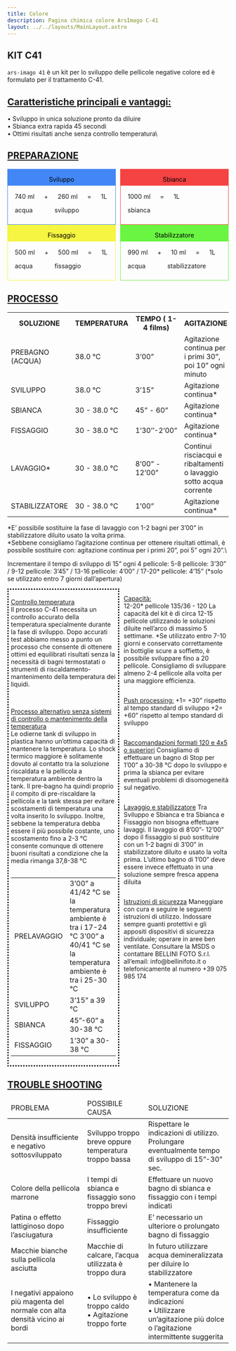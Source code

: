 ```yaml
---
title: Colore
description: Pagina chimica colore ArsImago C-41
layout: ../../layouts/MainLayout.astro
---
```


## **KIT C41**

`ars-imago 41` è un kit per lo sviluppo delle pellicole negative colore ed è formulato per il
trattamento C-41.

## <u>Caratteristiche principali e vantaggi:</u>

• Sviluppo in unica soluzione pronto da diluire\
• Sbianca extra rapida 45 secondi \
• Ottimi risultati anche senza controllo temperatura\

## <u>PREPARAZIONE</u>

<div class="row" style="display: flex; flex-direction: row;">

<div style="width: 50%;
            display: flex;
            flex-direction: column;
            border: 1px #4287f5 solid;
            ">
    <div style="height: 30%;
                background: #4287f5;
                color: white;
                text-align: center;">
        <p style="color: black">Sviluppo</p>
    </div>
    <div style="padding: 2px 16px;">
        <p>740 ml &emsp; + &emsp; 260 ml &emsp; =  &emsp; 1L</p>
        <p>acqua   &emsp;&emsp;&emsp;    sviluppo</p>
    </div>
</div>

<div style="width: 50%;
            display: flex;
            flex-direction: column;
            border: 1px #f54242 solid;
            margin-left: 2%;
            ">
    <div style="height: 30%;
                background: #f54242;
                color: white;
                text-align: center;">
        <p style="color: black">Sbianca</p>
    </div>
    <div style="padding: 2px 16px;">
        <p>1000 ml &emsp;  =  &emsp; 1L</p>
        <p>sbianca   </p>
    </div>
</div>

</div>

<div class="row" style="display: flex; flex-direction: row;">
<div style="width: 50%;
			display: flex;
			flex-direction: column;
			border: 1px #f5f542 solid;
			">
    <div style="height: 30%;
                background: #f5f542;
                color: white;
                text-align: center;">
        <p style="color: black">Fissaggio</p>
    </div>
    <div style="padding: 2px 16px;">
        <p>500 ml &emsp; + &emsp; 500 ml &emsp; =  &emsp; 1L</p>
        <p>acqua   &emsp;&emsp;&emsp;    fissaggio</p>
    </div>
</div>

<div style="width: 50%;
			display: flex;
			flex-direction: column;
			border: 1px #69f542 solid;
            margin-left:2%
			">
    <div style="height: 30%;
                background: #69f542;
                color: white;
                text-align: center;">
        <p style="color: black">Stabilizzatore</p>
    </div>
    <div style="padding: 2px 16px;">
        <p>990 ml &emsp; + &emsp; 10 ml &emsp; =  &emsp; 1L</p>
        <p>acqua   &emsp;&emsp;&emsp;    stabilizzatore</p>
    </div>
</div>
</div>

## <u>PROCESSO</u>

<table>
  <tr>
    <th>SOLUZIONE</th>
    <th>TEMPERATURA</th>
    <th>TEMPO ( 1-4 films)</th>
    <th>AGITAZIONE</th>
  </tr>
  <tr>
    <td>PREBAGNO (ACQUA) </td>
    <td>38.0 °C</td>
    <td>3’00”</td>
    <td>Agitazione continua per i primi
30”, poi 10” ogni minuto </td>
  </tr>
  <tr>
    <td>SVILUPPO</td>
    <td>38.0 °C</td>
    <td>3’15”</td>
    <td>Agitazione continua*</td>
  </tr>
  <tr>
    <td>SBIANCA</td>
    <td>30 - 38.0 °C</td>
    <td>45” - 60”</td>
    <td>Agitazione continua*</td>
  </tr>
  <tr>
    <td>FISSAGGIO</td>
    <td>30 - 38.0 °C</td>
    <td>1’30’’-2’00”</td>
    <td>Agitazione continua*</td>
  </tr>
  <tr>
    <td>LAVAGGIO*</td>
    <td>30 - 38.0 °C</td>
    <td>8’00” - 12’00”</td>
    <td>Continui risciacqui e ribaltamenti o
lavaggio sotto acqua corrente</td>
  </tr>
  <tr>
    <td>STABILIZZATORE</td>
    <td>30 - 38.0 °C</td>
    <td>1’00” </td>
    <td>Agitazione continua*</td>
  </tr>
</table>

*E’ possibile sostituire la fase di lavaggio con 1-2 bagni per 3’00” in
stabilizzatore diluito usato la volta prima.\
*Sebbene consigliamo l’agitazione continua per ottenere risultati
ottimali, è possibile sostituire con: agitazione continua per i primi
20”, poi 5” ogni 20”.\

Incrementare il tempo di sviluppo di 15” ogni 4 pellicole:
5-8 pellicole: 3’30” / 9-12 pellicole: 3’45” / 13-16 pellicole: 4’00” / 17-20* pellicole: 4’15” (*solo se utilizzato entro 7 giorni dall’apertura)

<div class="row" style="display: flex; flex-direction: row;">
    <div style="display: flex; flex-direction:column; border-style: dotted; padding:1%; width:50%" >
    <p><u>Controllo temperatura</u> <br>
    Il processo C-41 necessita un controllo accurato della temperatura specialmente durante la fase di sviluppo. Dopo accurati
    test abbiamo messo a punto un processo che consente di ottenere ottimi ed equilibrati risultati senza la necessità di bagni
    termostatati o strumenti di riscaldamento-mantenimento della temperatura dei liquidi.
    </p>
    <p>
    <br>
    <u>Processo alternativo senza sistemi di controllo o
    mantenimento della temperatura</u> <br>
    Le odierne tank di sviluppo in plastica hanno un’ottima capacità
    di mantenere la temperatura. Lo shock termico maggiore è
    solitamente dovuto al contatto tra la soluzione riscaldata e la
    pellicola a temperatura ambiente dentro la tank. Il pre-bagno
    ha quindi proprio il compito di pre-riscaldare la pellicola e la
    tank stessa per evitare scostamenti di temperatura una volta
    inserito lo sviluppo. Inoltre, sebbene la temperatura debba
    essere il più possibile costante, uno scostamento fino a 2-3 °C
    consente comunque di ottenere buoni risultati a condizione
    che la media rimanga 37,8-38 °C
    </p>
    <table>
    <tr>
    <td>PRELAVAGGIO</td>
    <td>3’00” a 41/42 °C se la temperatura
    ambiente è tra i 17-24 °C
    3’00” a 40/41 °C se la temperatura
    ambiente è tra i 25-30 °C</td>
    </tr>
    <tr>
    <td>SVILUPPO</td>
    <td>3’15” a 39 °C</td>
    </tr>
    <tr>
    <td>SBIANCA</td>
    <td>45”-60” a 30-38 °C</td>
    </tr>
    <tr>
    <td>FISSAGGIO</td>
    <td> 1’30” a 30-38 °C</td>
    </tr>
    </table>
    </div>
    <div style="display: flex; flex-direction:column; margin-left:2%; width:50%" >
    <p>
    <u>Capacità:</u> <br>
    12-20* pellicole 135/36 - 120
    La capacità del kit è di circa 12-15 pellicole utilizzando le
    soluzioni diluite nell’arco di massimo 5 settimane.
    *Se utilizzato entro 7-10 giorni e conservato correttamente
    in bottiglie scure a soffietto, è possibile sviluppare fino a 20
    pellicole. Consigliamo di sviluppare almeno 2-4 pellicole
    alla volta per una maggiore efficienza.
    </p>
    <p>
    <u>Push processing:</u>
    +1= +30” rispetto al tempo standard di sviluppo
    +2= +60” rispetto al tempo standard di sviluppo
    </p>
    <p>
    <u>Raccomandazioni formati 120 e 4x5 o superiori</u>
    Consigliamo di effettuare un bagno di Stop per 1’00” a 30-38
    °C dopo lo sviluppo e prima la sbianca per evitare eventuali
    problemi di disomogeneità sul negativo.
    </p>
    <p>
    <u>Lavaggio e stabilizzatore</u>
    Tra Sviluppo e Sbianca e tra Sbianca e Fissaggio non bisogna effettuare lavaggi.
    Il lavaggio di 8’00”- 12’00” dopo il fissaggio si può sostituire
    con un 1-2 bagni di 3’00” in stabilizzatore diluito e usato la
    volta prima.
    L’ultimo bagno di 1’00” deve essere invece effettuato in una
    soluzione sempre fresca appena diluita
    </p>
    <p>
    <u>Istruzioni di sicurezza</u>
    Maneggiare con cura e seguire le seguenti istruzioni di utilizzo. Indossare sempre guanti protettivi e gli appositi dispositivi di sicurezza individuale; operare in aree ben ventilate.
    Consultare la MSDS o contattare BELLINI FOTO S.r.l. all’email: info@bellinifoto.it o telefonicamente al numero +39 075
    985 174
    </p>
    </div>
</div>

## <u>TROUBLE SHOOTING</u>

<table>
<thead style="border-bottom: 1px solid black">
<tr>
<td>PROBLEMA</td>
<td>POSSIBILE CAUSA</td>
<td>SOLUZIONE</td>
</tr>
</thead>
<tbody>
<tr>
<td>Densità insufficiente e negativo
sottosviluppato</td>
<td>Sviluppo troppo breve oppure temperatura troppo bassa</td>
<td>Rispettare le indicazioni di utilizzo.
Prolungare eventualmente tempo di sviluppo di 15”-30” sec.</td>
</tr>
<tr>
<td>Colore della pellicola marrone
</td>
<td>I tempi di sbianca e fissaggio sono
troppo brevi</td>
<td>Effettuare un nuovo bagno di sbianca e fissaggio con i tempi indicati</td>
</tr>
<tr>
<td>Patina o effetto lattiginoso
dopo l’asciugatura</td>
<td>Fissaggio insufficiente
</td>
<td>E’ necessario un ulteriore o prolungato bagno di fissaggio</td>
</tr>
<tr>
<td>Macchie bianche sulla pellicola
asciutta</td>
<td>Macchie di calcare, l’acqua utilizzata
è troppo dura</td>
<td>In futuro utilizzare acqua demineralizzata
per diluire lo stabilizzatore</td>
</tr>
<tr>
<td>I negativi appaiono più magenta del normale con alta densità
vicino ai bordi </td>
<td>• Lo sviluppo è troppo caldo<br>
• Agitazione troppo forte</td>
<td>• Mantenere la temperatura come da indicazioni <br>
• Utilizzare un’agitazione più dolce o l’agitazione intermittente suggerita</td>
</tr>
</tbody>
</table>
